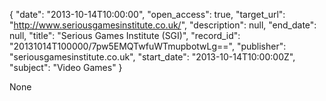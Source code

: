 {
  "date": "2013-10-14T10:00:00", 
  "open_access": true, 
  "target_url": "http://www.seriousgamesinstitute.co.uk/", 
  "description": null, 
  "end_date": null, 
  "title": "Serious Games Institute (SGI)", 
  "record_id": "20131014T100000/7pw5EMQTwfuWTmupbotwLg==", 
  "publisher": "seriousgamesinstitute.co.uk", 
  "start_date": "2013-10-14T10:00:00Z", 
  "subject": "Video Games"
}

None